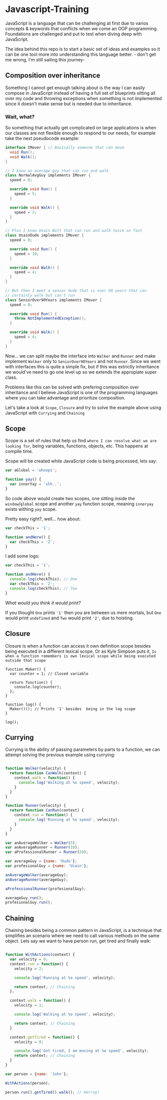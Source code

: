 # Javascript-Training

JavaScript is a language that can be challenging at first due to varios concepts & keywords that conflicts when we come an OOP programming. Foundations are challenged and put to test when diving deep with JavaScript.

The idea behind this repo is to start a basic set of ideas and examples so it can be one tool more into understanding this language better. - don't get me wrong, I'm still sailing this journey-

## Composition over inheritance

Something I cannot get enough talking about is the way I can easily compose in JavaScript instead of having a full set of blueprints sitting all over my code and throwing exceptions when something is not implemented since it doesn't make sense but is needed due to inheritance.

### Wait, what?

So something that actually get complicated on large applications is when our classes are not flexible enough to respond to our needs, for example take the next pseudocode example:

```C#
interface IMover { // Basically someone that can move
  void Run();
  void Walk();
}

// I know an average guy that can run and walk
class NormalAvgGuy implements IMover {
  speed = 0;

  override void Run() {
    speed = 5;
  }

  override void Walk() {
    speed = 2;
  }
}

// Plus I know Usain Bolt that can run and walk twice as fast
class UsainDude implements IMover {
  speed = 0;

  override void Run() {
    speed = 10;
  }

  override void Walk() {
    speed = 4;
  }
}

// But then I meet a senior dude that is over 90 years that can
// certainly walk but can't run
class SeniorOver90Years implements IMover {
  speed = 0;

  override void Run() {
    throw NotImplementedException();
  }

  override void Walk() {
    speed = 4;
  }
}
```

Now... we can split maybe the interface into `Walker` and `Runner` and make implement `Walker` only to `SeniorOver90Years` and not `Runner`. Since we went with interfaces this is quite a simple fix, but if this was extrictly inheritance we would've need to go one level up so we extends the appropiate super class.

Problems like this can be solved with prefering composition over inheritance and I believe JavaScript is one of the programming languages where you can take advantage and prioritize composition.

Let's take a look at `Scope`, `Closure` and try to solve the example above using JavaScript with `Currying` and `Chaining`

## Scope

Scope is a set of rules that help us find `where I can resolve what we are looking for`, being variables, functions, objects, etc. This happens at compile time.

Scope will be created while JavaScript code is being processed, lets say:

```JavaScript
var aGlobal = 'whoops';

function yay() {
  var innerYay = 'shh..';
}
```

So code above would create two scopes, one sitting inside the `window`/`global` scope and another `yay` function scope, meaning `inneryay` exists withing `yay` scope.

Pretty easy right?, well... how about:

```JavaScript
var checkThis = '1';

function andHere() {
  var checkThis = '2';
}
```

I add some logs:

```JavaScript
var checkThis = '1';

function andHere() {
  console.log(checkThis); // One
  var checkThis = '2';
  console.log(checkThis); // Two
}
```

*What would you think it would print?*

If you thought `One` prints `'1'` then you are between us mere mortals, but `One` would print `undefined` and `Two` would print `'2'`, due to hoisting.


## Closure

Closure is when a function can access it own definition scope besides being executed in a different lexical scope. Or as Kyle Simpson puts it, `Is when a function remembers is own lexical scope while being executed outside that scope`

```
function Maker() {
  var counter = 1; // Closed variable

  return function() {
    console.log(counter);
  };
}

function log() {
  Maker()(); // Prints '1' besides  being in the log scope
}

log();
```

## Currying

Currying is the ability of passing parameters by parts to a function, we can attempt solving the previous example using currying:

```JavaScript

function Walker(velocity) {
  return function CanWalk(context) {
    context.walk = function() {
      console.log('Walking at %o speed', velocity);
    }
  }
}

function Runner(velocity) {
  return function CanRun(context) {
    context.run = function() {
      console.log('Running at %o speed', velocity);
    }
  }
}

var anAverageWalker = Walker(5);
var anAverageRunner = Runner(10);
var aProfessionalRunner = Runner(20);

var averageGuy = {name: 'Dude'};
var profesionalGuy = {name: 'Usain'};

anAverageWalker(averageGuy);
anAverageRunner(averageGuy);

aProfessionalRunner(profesionalGuy);

averageGuy.run();
profesionalGuy.run();
```

## Chaining

Chaining besides being a common pattern in JavaScript, is a technique that simplifies an scenario where we need to call various methods on the same object. Lets say we want to have person run, get tired and finally walk:

```JavaScript

function WithActions(context) {
  var velocity = 0;
  context.run = function() {
    velocity = 2;

    console.log('Running at %o speed', velocity);

    return context; // Chaining
  };

  context.walk = function() {
    velocity = 1;

    console.log('Walking at %o speed', velocity);

    return context; // Chaining
  }

  context.getTired = function() {
    velocity = 0;

    console.log('Got tired, I am moving at %o speed', velocity);
    return context; // Chaining
  }
}

var person = {name: 'John'};

WithActions(person);

person.run().getTired().walk(); // Horray!

```